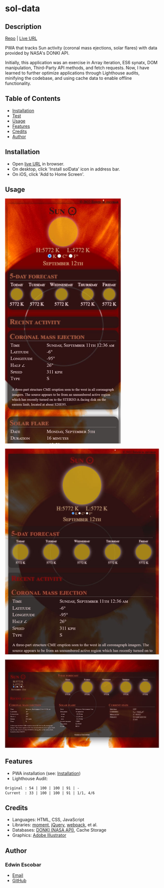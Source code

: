 
# sol-data

## Description
[Repo](https://github.com/escowin/sol-data) |
[Live URL](https://escowin.github.io/sol-data)
    
PWA that tracks Sun activity (coronal mass ejections, solar flares) with data provided by NASA's DONKI API. 

Initially, this application was an exercise in Array iteration, ES6 synatx, DOM manipulation, Third-Party API methods, and fetch requests. Now, I have learned to further optimize applications through Lighthouse audits, minifying the codebase, and using cache data to enable offline functionality. 

## Table of Contents
- [Installation](#installation)
- [Test](#test)
- [Usage](#usage)
- [Features](#features)
- [Credits](#credits)
- [Author](#author)

## Installation
- Open [live URL](https://escowin.github.io/sol-data) in browser. 
- On desktop, click 'Install solData' icon in address bar.
- On iOS, click 'Add to Home Screen'.

## Usage

![mobile](./assets/images/screenshots/sol-data-sm.jpg)

![tablet](./assets/images/screenshots/sol-data-md.jpg)

![desktop](./assets/images/screenshots/sol-data-lg.jpg)

## Features
- PWA installation (see: [Installation](#installation))
- Lighthouse Audit: 
``````
Original : 54 | 100 | 100 | 91 | -
Current  : 33 | 100 | 100 | 91 | 1/1, 4/6
``````

## Credits
- Languages: HTML, CSS, JavaScript
- Libraries: [moment](https://github.com/moment/moment), [jQuery](https://api.jquery.com/), [webpack](https://github.com/webpack/webpack), et al.
- Databases: [DONKI (NASA API)](https://ccmc.gsfc.nasa.gov/tools/DONKI/), Cache Storage
- Graphics: [Adobe Illustrator](https://www.adobe.com/products/illustrator.html)

## Author
### Edwin Escobar
- [Email](mailto:edwin@escowinart.com)
- [GitHub](https://github.com/escowin)
